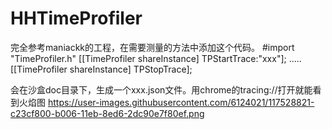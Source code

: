# HHTimeProfiler
完全参考maniackk的工程，在需要测量的方法中添加这个代码。
    #import "TimeProfiler.h"
    [[TimeProfiler shareInstance] TPStartTrace:"xxx"];
    .....
    [[TimeProfiler shareInstance] TPStopTrace];

会在沙盒doc目录下，生成一个xxx.json文件。用chrome的tracing://打开就能看到火焰图
https://user-images.githubusercontent.com/6124021/117528821-c23cf800-b006-11eb-8ed6-2dc90e7f80ef.png
